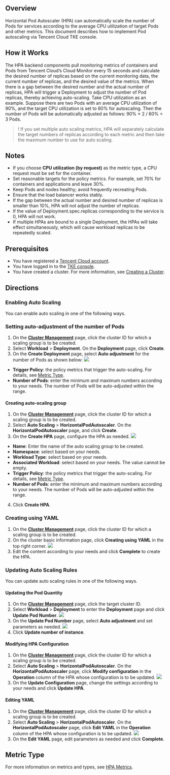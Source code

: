 ## Overview
Horizontal Pod Autoscaler (HPA) can automatically scale the number of Pods for services according to the average CPU utilization of target Pods and other metrics. This document describes how to implement Pod autoscaling via Tencent Cloud TKE console.

## How it Works
The HPA backend components pull monitoring metrics of containers and Pods from Tencent Cloud’s Cloud Monitor every 15 seconds and calculate the desired number of replicas based on the current monitoring data, the current number of replicas, and the desired value of the metrics. When there is a gap between the desired number and the actual number of replicas, HPA will trigger a Deployment to adjust the number of Pod replicas, thereby achieving auto-scaling.
Take CPU utilization as an example. Suppose there are two Pods with an average CPU utilization of 90%, and the target CPU utilization is set to 60% for autoscaling. Then the number of Pods will be automatically adjusted as follows: 90% × 2 / 60% = 3 Pods.
>! If you set multiple auto scaling metrics, HPA will separately calculate the target numbers of replicas according to each metric and then take the maximum number to use for auto scaling.

## Notes
- If you choose **CPU utilization (by request)** as the metric type, a CPU request must be set for the container.
- Set reasonable targets for the policy metrics. For example, set 70% for containers and applications and leave 30%.
- Keep Pods and nodes healthy; avoid frequently recreating Pods.
- Ensure that the load balancer works stably.
- If the gap between the actual number and desired number of replicas is smaller than 10%, HPA will not adjust the number of replicas.
- If the value of Deployment.spec.replicas corresponding to the service is 0, HPA will not work.
- If multiple HPAs are bound to a single Deployment, the HPAs will take effect simultaneously, which will cause workload replicas to be repeatedly scaled.

## Prerequisites
- You have registered a [Tencent Cloud account](https://www.tencentcloud.com/account/register).
- You have logged in to the [TKE console](https://console.cloud.tencent.com/tke2).
- You have created a cluster. For more information, see [Creating a Cluster](https://intl.cloud.tencent.com/document/product/457/30637).



## Directions

### Enabling Auto Scaling
You can enable auto scaling in one of the following ways.

### Setting auto-adjustment of the number of Pods
1. On the **[Cluster Management](https://console.cloud.tencent.com/tke2/cluster)** page, click the cluster ID for which a scaling group is to be created.
2. Select **Workload** > **Deployment**. On the **Deployment** page, click **Create**.
3. On the **Create Deployment** page, select **Auto adjustment** for the number of Pods as shown below:
![](https://main.qcloudimg.com/raw/4d9f2de48a93f82b344cb1780242de26.png)
 - **Trigger Policy**: the policy metrics that trigger the auto-scaling. For details, see [Metric Type](#MetricType).
 - **Number of Pods**: enter the minimum and maximum numbers according to your needs. The number of Pods will be auto-adjusted within the range.

#### Creating auto-scaling group
1. On the **[Cluster Management](https://console.cloud.tencent.com/tke2/cluster)** page, click the cluster ID for which a scaling group is to be created.
2. Select **Auto Scaling** > **HorizontalPodAutoscaler**. On the **HorizontalPodAutoscaler** page, and click **Create**.
3. On the **Create HPA** page, configure the HPA as needed.
![](https://main.qcloudimg.com/raw/0e76e8abed2ba63d244415a5b6861f2d.png)
 - **Name**: Enter the name of the auto scaling group to be created.
 - **Namespace**: select based on your needs.
 - **Workload Type**: select based on your needs.
 - **Associated Workload**: select based on your needs. The value cannot be empty.
 - **Trigger Policy**: the policy metrics that trigger the auto-scaling. For details, see [Metric Type](#MetricType).
 - **Number of Pods**: enter the minimum and maximum numbers according to your needs. The number of Pods will be auto-adjusted within the range.
4. Click **Create HPA**.

### Creating using YAML
1. On the **[Cluster Management](https://console.cloud.tencent.com/tke2/cluster)** page, click the cluster ID for which a scaling group is to be created.
2. On the cluster basic information page, click **Creating using YAML** in the top right corner.
![](https://staticintl.cloudcachetci.com/yehe/backend-news/AnHM733_%E4%BC%81%E4%B8%9A%E5%BE%AE%E4%BF%A1%E6%88%AA%E5%9B%BE_20221223162548.png)
3. Edit the content according to your needs and click **Complete** to create the HPA.


### Updating Auto Scaling Rules
You can update auto scaling rules in one of the following ways.

#### Updating the Pod Quantity
1. On the **[Cluster Management](https://console.cloud.tencent.com/tke2/cluster)** page, click the target cluster ID.
2. Select **Workload** > **Deployment** to enter the **Deployment** page and click **Update Pod Number**.
![](https://main.qcloudimg.com/raw/107751e7e5520fa8f11eeafdb883d080.png)
3. On the **Update Pod Number** page, select **Auto adjustment** and set parameters as needed.
![](https://main.qcloudimg.com/raw/af155961769ad37885ea36b087756f2d.png)
4. Click **Update number of instance**.

#### Modifying HPA Configuration
1. On the **[Cluster Management](https://console.cloud.tencent.com/tke2/cluster)** page, click the cluster ID for which a scaling group is to be created.
2. Select **Auto Scaling** > **HorizontalPodAutoscaler**. On the **HorizontalPodAutoscaler** page, click **Modify configuration** in the **Operation** column of the HPA whose configuration is to be updated.
![](https://main.qcloudimg.com/raw/5bc7933b13b005e4c695f89ac0dab0e7.png)
3. On the **Update Configuration** page, change the settings according to your needs and click **Update HPA**.

#### Editing YAML
1. On the **[Cluster Management](https://console.cloud.tencent.com/tke2/cluster)** page, click the cluster ID for which a scaling group is to be created.
2. Select **Auto Scaling** > **HorizontalPodAutoscaler**. On the **HorizontalPodAutoscaler** page, click **Edit YAML** in the **Operation** column of the HPA whose configuration is to be updated.
![](https://staticintl.cloudcachetci.com/yehe/backend-news/e9zP324_%E4%BC%81%E4%B8%9A%E5%BE%AE%E4%BF%A1%E6%88%AA%E5%9B%BE_20221223165911.png)
3. On the **Edit YAML** page, edit parameters as needed and click **Complete**.


[](id:IndicatorType)
## Metric Type
For more information on metrics and types, see [HPA Metrics](https://intl.cloud.tencent.com/document/product/457/34025).


